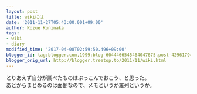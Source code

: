 ```yaml
---
layout: post
title: wikiには
date: '2011-11-27T05:43:00.001+09:00'
author: Kozue Kuninaka
tags:
- wiki
- diary
modified_time: '2017-04-08T02:59:50.496+09:00'
blogger_id: tag:blogger.com,1999:blog-6044466545464047675.post-4296179437294170657
blogger_orig_url: http://blogger.treetop.to/2011/11/wiki.html
---
```


とりあえず自分が調べたものはぶっこんでおこう、と思った。<br />あとからまとめるのは面倒なので、メモというか羅列というか。